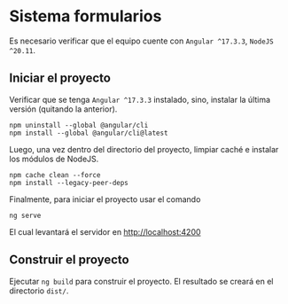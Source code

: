 # Sistema formularios

Es necesario verificar que el equipo cuente con ``Angular ^17.3.3``, ``NodeJS ^20.11``.

## Iniciar el proyecto

Verificar que se tenga ``Angular ^17.3.3`` instalado, sino, instalar la última versión (quitando la anterior).

    npm uninstall --global @angular/cli
    npm install --global @angular/cli@latest

Luego, una vez dentro del directorio del proyecto, limpiar caché e instalar los módulos de NodeJS.

    npm cache clean --force
    npm install --legacy-peer-deps

Finalmente, para iniciar el proyecto usar el comando

    ng serve

El cual levantará el servidor en [http://localhost:4200](http://localhost:4200)

## Construir el proyecto

Ejecutar `ng build` para construir el proyecto. El resultado se creará en el directorio `dist/`.


